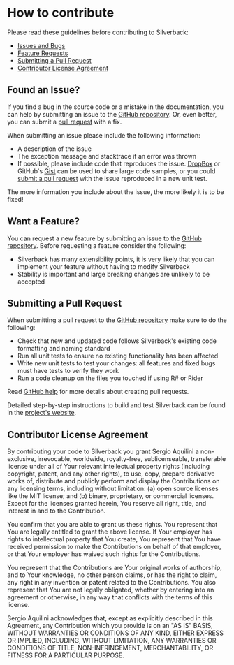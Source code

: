 # How to contribute

Please read these guidelines before contributing to Silverback:

* [Issues and Bugs](#issue)
* [Feature Requests](#feature)
* [Submitting a Pull Request](#pullrequest)
* [Contributor License Agreement](#cla)

## <a name="issue"></a> Found an Issue?

If you find a bug in the source code or a mistake in the documentation, you can help by submitting an issue to
the [GitHub repository][github]. Or, even better, you can submit a [pull request](#pullrequest) with a fix.

When submitting an issue please include the following information:

* A description of the issue
* The exception message and stacktrace if an error was thrown
* If possible, please include code that reproduces the issue. [DropBox][dropbox] or GitHub's [Gist][gist] can be used to share large code
  samples, or you could [submit a pull request](#pullrequest) with the issue reproduced in a new unit test.

The more information you include about the issue, the more likely it is to be fixed!

## <a name="feature"></a> Want a Feature?

You can request a new feature by submitting an issue to the [GitHub repository][github]. Before requesting a feature consider the following:

* Silverback has many extensibility points, it is very likely that you can implement your feature without having to modify Silverback
* Stability is important and large breaking changes are unlikely to be accepted

## <a name="pullrequest"></a> Submitting a Pull Request

When submitting a pull request to the [GitHub repository][github] make sure to do the following:

* Check that new and updated code follows Silverback's existing code formatting and naming standard
* Run all unit tests to ensure no existing functionality has been affected
* Write new unit tests to test your changes: all features and fixed bugs must have tests to verify they work
* Run a code cleanup on the files you touched if using R# or Rider

Read [GitHub help][pullrequesthelp] for more details about creating pull requests.

Detailed step-by-step instructions to build and test Silverback can be found in the [project's website][build-docs].

## <a name="cla"></a> Contributor License Agreement

By contributing your code to Silverback you grant Sergio Aquilini a non-exclusive, irrevocable, worldwide, royalty-free, sublicenseable,
transferable license under all of Your relevant intellectual property rights (including copyright, patent, and any other rights), to use,
copy, prepare derivative works of, distribute and publicly perform and display the Contributions on any licensing terms, including without
limitation: (a) open source licenses like the MIT license; and (b) binary, proprietary, or commercial licenses. Except for the licenses
granted herein, You reserve all right, title, and interest in and to the Contribution.

You confirm that you are able to grant us these rights. You represent that You are legally entitled to grant the above license. If Your
employer has rights to intellectual property that You create, You represent that You have received permission to make the Contributions on
behalf of that employer, or that Your employer has waived such rights for the Contributions.

You represent that the Contributions are Your original works of authorship, and to Your knowledge, no other person claims, or has the right
to claim, any right in any invention or patent related to the Contributions. You also represent that You are not legally obligated, whether
by entering into an agreement or otherwise, in any way that conflicts with the terms of this license.

Sergio Aquilini acknowledges that, except as explicitly described in this Agreement, any Contribution which you provide is on an "AS IS"
BASIS, WITHOUT WARRANTIES OR CONDITIONS OF ANY KIND, EITHER EXPRESS OR IMPLIED, INCLUDING, WITHOUT LIMITATION, ANY WARRANTIES OR CONDITIONS
OF TITLE, NON-INFRINGEMENT, MERCHANTABILITY, OR FITNESS FOR A PARTICULAR PURPOSE.


[github]: https://github.com/BEagle1984/silverback

[dropbox]: https://www.dropbox.com

[gist]: https://gist.github.com

[pullrequesthelp]: https://help.github.com/articles/using-pull-requests

[build-docs]: https://beagle1984.github.io/silverback/docs/source/contributing
